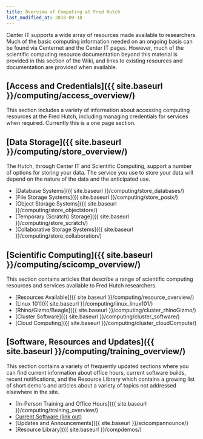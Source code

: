 ```yaml
---
title: Overview of Computing at Fred Hutch
last_modified_at: 2018-09-18
---
```

Center IT supports a wide array of resources made available to researchers.  Much of the basic computing information needed on an ongoing basis can be found via Centernet and the Center IT pages.  However, much of the scientific computing resource documentation beyond this material is provided in this section of the Wiki, and links to existing resources and documentation are provided when available.  

## [Access and Credentials]({{ site.baseurl }}/computing/access_overview/)
This section includes a variety of information about accessing computing resources at the Fred Hutch, including managing credentials for services when required.  Currently this is a one page section. 

## [Data Storage]({{ site.baseurl }}/computing/store_overview/)
The Hutch, through Center IT and Scientific Computing, support a number of options for storing your data. The service you use to store your data will depend on the nature of the data and the anticipated use. 

- [Database Systems]({{ site.baseurl }}/computing/store_databases/)
- [File Storage Systems]({{ site.baseurl }}/computing/store_posix/)
- [Object Storage Systems]({{ site.baseurl }}/computing/store_objectstore/)
- [Temporary (Scratch) Storage]({{ site.baseurl }}/computing/store_scratch/)
- [Collaborative Storage Systems]({{ site.baseurl }}/computing/store_collaboration/)


## [Scientific Computing]({{ site.baseurl }}/computing/scicomp_overview/)
This section contains articles that describe a range of scientific computing resources and services available to Fred Hutch researchers.
- [Resources Available]({{ site.baseurl }}/computing/resource_overview/)
- [Linux 101]({{ site.baseurl }}/computing/linux_linux101/)
- [Rhino/Gizmo/Beagle]({{ site.baseurl }}/computing/cluster_rhinoGizmo/)
- [Cluster Software]({{ site.baseurl }}/computing/cluster_software/)
- [Cloud Computing]({{ site.baseurl }}/computing/cluster_cloudCompute/)


## [Software, Resources and Updates]({{ site.baseurl }}/computing/training_overview/)
This section contains a variety of frequently updated sections where you can find current information about office hours, current software builds, recent notifications, and the Resource Library which contains a growing list of short demo's and articles about a variety of topics not addressed elsewhere in the site.  
- [In-Person Training and Office Hours]({{ site.baseurl }}/computing/training_overview/)
- [Current Software (link out)](http://fredhutch.github.io/easybuild-life-sciences/)
- [Updates and Announcements]({{ site.baseurl }}/scicompannounce/)
- [Resource Library]({{ site.baseurl }}/compdemos/)
